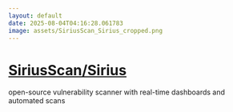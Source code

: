 ```yaml
---
layout: default
date: 2025-08-04T04:16:28.061783
image: assets/SiriusScan_Sirius_cropped.png
---
```


# [SiriusScan/Sirius](https://github.com/SiriusScan/Sirius)

open-source vulnerability scanner with real-time dashboards and automated scans
